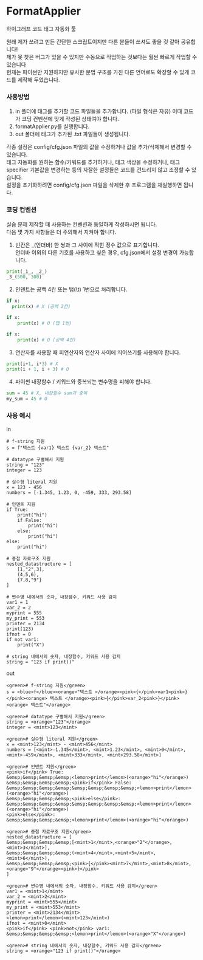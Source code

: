 # FormatApplier
하이그래프 코드 태그 자동화 툴  
  
원래 제가 쓰려고 만든 간단한 스크립트이지만 다른 분들이 쓰셔도 좋을 것 같아 공유합니다!  
제가 못 찾은 버그가 있을 수 있지만 수동으로 작업하는 것보다는 훨씬 빠르게 작업할 수 있습니다  
현재는 파이썬만 지원하지만 유사한 문법 구조를 가진 다른 언어로도 확장할 수 있게 코드를 제작해 두었습니다.  

### 사용방법
1. in 폴더에 태그를 추가할 코드 파일들을 추가합니다. (파일 형식은 자유)
이때 코드가 코딩 컨벤션에 맞게 작성된 상태여야 합니다.
2. formatApplier.py를 실행합니다.
3. out 폴더에 태그가 추가된 .txt 파일들이 생성됩니다.

각종 설정은 config/cfg.json 파일의 값을 수정하거나 값을 추가/삭제해서 변경할 수 있습니다.  
태그 자동화를 원하는 함수/키워드를 추가하거나, 태그 색상을 수정하거나, 태그 specifier 기본값을 변경하는 등의 자잘한 설정들은 코드를 건드리지 않고 조정할 수 있습니다.  
설정을 초기화하려면 config/cfg.json 파일을 삭제한 후 프로그램을 재실행하면 됩니다.  

### 코딩 컨벤션
실습 문제 제작할 때 사용하는 컨벤션과 동일하게 작성하시면 됩니다.  
다음 몇 가지 사항들은 더 주의해서 지켜야 합니다.  

1. 빈칸은 _(언더바) 한 쌍과 그 사이에 적힌 정수 값으로 표기합니다.  
언더바 이외의 다른 기호를 사용하고 싶은 경우, cfg.json에서 설정 변경이 가능합니다.  
```python
print(_1_, _2_)
_3_(500, 300)
```
2. 인덴트는 공백 4칸 또는 탭(\t) 1번으로 처리합니다.  
```python
if x:
  print(x) # X (공백 2칸)

if x:
	print(x) # O (탭 1번)

if x:
    print(x) # O (공백 4칸)
```
3. 연산자를 사용할 때 피연산자와 연산자 사이에 띄어쓰기를 사용해야 합니다.  

```python
print(i+1, i*3) # X
print(i + 1, i + 3) # O
```
4. 파이썬 내장함수 / 키워드와 중복되는 변수명을 피해야 합니다.  
```python
sum = 45 # X, 내장함수 sum과 중복
my_sum = 45 # O
```

### 사용 예시
in  
```
# f-string 지원
s = f"텍스트 {var1} 텍스트 {var_2} 텍스트"

# datatype 구별해서 지원
string = "123"
integer = 123

# 실수형 literal 지원
x = 123 - 456
numbers = [-1.345, 1.23, 0, -459, 333, 293.58]

# 인덴트 지원
if True:
    print("hi")
    if False:
        print("hi")
    else:
        print("hi")
else:
    print("hi")

# 중첩 자료구조 지원
nested_datastructure = [
    [1,"2",3],
    (4,5,6),
    {7,8,"9"}
]

# 변수명 내에서의 숫자, 내장함수, 키워드 사용 감지
var1 = 1
var_2 = 2
myprint = 555
my_print = 553
printer = 2134
print(123)
ifnot = 0
if not var1:
    print("X")

# string 내에서의 숫자, 내장함수, 키워드 사용 감지
string = "123 if print()"
```

out  
```
<green># f-string 지원</green>
s = <blue>f</blue><orange>"텍스트 </orange><pink>{</pink>var1<pink>}</pink><orange> 텍스트 </orange><pink>{</pink>var_2<pink>}</pink><orange> 텍스트"</orange>

<green># datatype 구별해서 지원</green>
string = <orange>"123"</orange>
integer = <mint>123</mint>

<green># 실수형 literal 지원</green>
x = <mint>123</mint> - <mint>456</mint>
numbers = [<mint>-1.345</mint>, <mint>1.23</mint>, <mint>0</mint>, <mint>-459</mint>, <mint>333</mint>, <mint>293.58</mint>]

<green># 인덴트 지원</green>
<pink>if</pink> True:
&emsp;&emsp;&emsp;&emsp;<lemon>print</lemon>(<orange>"hi"</orange>)
&emsp;&emsp;&emsp;&emsp;<pink>if</pink> False:
&emsp;&emsp;&emsp;&emsp;&emsp;&emsp;&emsp;&emsp;<lemon>print</lemon>(<orange>"hi"</orange>)
&emsp;&emsp;&emsp;&emsp;<pink>else</pink>:
&emsp;&emsp;&emsp;&emsp;&emsp;&emsp;&emsp;&emsp;<lemon>print</lemon>(<orange>"hi"</orange>)
<pink>else</pink>:
&emsp;&emsp;&emsp;&emsp;<lemon>print</lemon>(<orange>"hi"</orange>)

<green># 중첩 자료구조 지원</green>
nested_datastructure = [
&emsp;&emsp;&emsp;&emsp;[<mint>1</mint>,<orange>"2"</orange>,<mint>3</mint>],
&emsp;&emsp;&emsp;&emsp;(<mint>4</mint>,<mint>5</mint>,<mint>6</mint>),
&emsp;&emsp;&emsp;&emsp;<pink>{</pink><mint>7</mint>,<mint>8</mint>,<orange>"9"</orange><pink>}</pink>
]

<green># 변수명 내에서의 숫자, 내장함수, 키워드 사용 감지</green>
var1 = <mint>1</mint>
var_2 = <mint>2</mint>
myprint = <mint>555</mint>
my_print = <mint>553</mint>
printer = <mint>2134</mint>
<lemon>print</lemon>(<mint>123</mint>)
ifnot = <mint>0</mint>
<pink>if</pink> <pink>not</pink> var1:
&emsp;&emsp;&emsp;&emsp;<lemon>print</lemon>(<orange>"X"</orange>)

<green># string 내에서의 숫자, 내장함수, 키워드 사용 감지</green>
string = <orange>"123 if print()"</orange>
```
